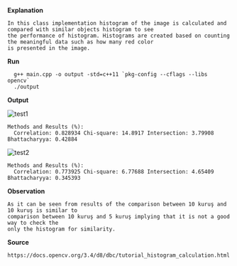    __Explanation__
   
    In this class implementation histogram of the image is calculated and compared with similar objects histogram to see
    the performance of histogram. Histograms are created based on counting the meaningful data such as how many red color 
    is presented in the image.
__Run__

      g++ main.cpp -o output -std=c++11 `pkg-config --cflags --libs opencv`
      ./output

__Output__
    
 ![test1](https://user-images.githubusercontent.com/94297285/185891226-76306130-0f9c-4c73-8158-29378f93c614.png)
    
    Methods and Results (%):
      Correlation: 0.828934 Chi-square: 14.8917 Intersection: 3.79908 Bhattacharyya: 0.42884
      
![test2](https://user-images.githubusercontent.com/94297285/185891711-ffb5dfa2-1c17-4f8b-aa7d-57ebbcd4f8ec.png)

    Methods and Results (%):
      Correlation: 0.773925 Chi-square: 6.77688 Intersection: 4.65409 Bhattacharyya: 0.345393
    
__Observation__

    As it can be seen from results of the comparison between 10 kuruş and 10 kuruş is similar to 
    comparison between 10 kuruş and 5 kuruş implying that it is not a good way to check the 
    only the histogram for similarity.

__Source__

    https://docs.opencv.org/3.4/d8/dbc/tutorial_histogram_calculation.html
